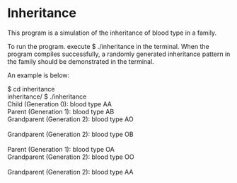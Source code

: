 # Inheritance

This program is a simulation of the inheritance of blood type in a family.

To run the program. execute $ ./inheritance in the terminal. When the program compiles successfully, a randomly generated inheritance pattern in the family should be demonstrated in the terminal.

An example is below:

$ cd inheritance <br/>
inheritance/ $ ./inheritance<br/>
Child (Generation 0): blood type AA <br/>
    Parent (Generation 1): blood type AB<br/>
        Grandparent (Generation 2): blood type AO<br/>    
        Grandparent (Generation 2): blood type OB    <br/>   
    Parent (Generation 1): blood type OA    <br/>
        Grandparent (Generation 2): blood type OO<br/>    
        Grandparent (Generation 2): blood type AA<br/>
